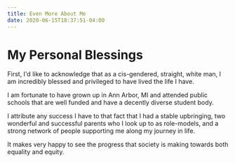 ```yaml
---
title: Even More About Me
date: 2020-06-15T18:37:51-04:00
---
```


# My Personal Blessings

First, I'd like to acknowledge that as a cis-gendered, straight, white man, I am incredibly blessed and privileged to have lived the life I have.

I am fortunate to have grown up in Ann Arbor, MI and attended public schools that are well funded and have a decently diverse student body.

I attribute any success I have to that fact that I had a stable upbringing, two wonderful and successful parents who I look up to as role-models, 
and a strong network of people supporting me along my journey in life.

It makes very happy to see the progress that society is making towards both equality and equity. 